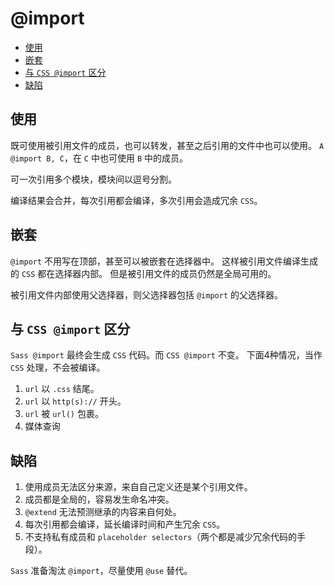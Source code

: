 # @import

- [使用](#使用)
- [嵌套](#嵌套)
- [与 `CSS @import` 区分](#与-css-import-区分)
- [缺陷](#缺陷)

## 使用

既可使用被引用文件的成员，也可以转发，甚至之后引用的文件中也可以使用。
`A @import B, C`，在 `C` 中也可使用 `B` 中的成员。

可一次引用多个模块，模块间以逗号分割。

编译结果会合并，每次引用都会编译，多次引用会造成冗余 `CSS`。

## 嵌套

`@import` 不用写在顶部，甚至可以被嵌套在选择器中。
这样被引用文件编译生成的 `CSS` 都在选择器内部。
但是被引用文件的成员仍然是全局可用的。

被引用文件内部使用父选择器，则父选择器包括 `@import` 的父选择器。

## 与 `CSS @import` 区分

`Sass @import` 最终会生成 `CSS` 代码。而 `CSS @import` 不变。
下面4种情况，当作 `CSS` 处理，不会被编译。

1. `url` 以 `.css` 结尾。
2. `url` 以 `http(s)://` 开头。
3. `url` 被 `url()` 包裹。
4. 媒体查询

## 缺陷

1. 使用成员无法区分来源，来自自己定义还是某个引用文件。
2. 成员都是全局的，容易发生命名冲突。
3. `@extend` 无法预测继承的内容来自何处。
4. 每次引用都会编译，延长编译时间和产生冗余 `CSS`。
5. 不支持私有成员和 `placeholder selectors`（两个都是减少冗余代码的手段）。

`Sass` 准备淘汰 `@import`，尽量使用 `@use` 替代。
